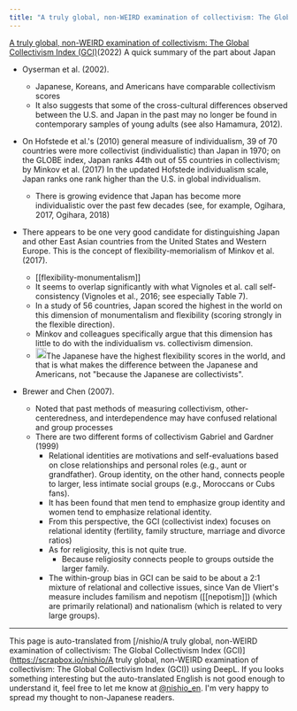 ```yaml
---
title: "A truly global, non-WEIRD examination of collectivism: The Global Collectivism Index (GCI)"
---
```


[A truly global, non-WEIRD examination of collectivism: The Global Collectivism Index (GCI)](https://www.sciencedirect.com/science/article/pii/S266662272100023X)(2022)
A quick summary of the part about Japan
- Oyserman et al. (2002).
    - Japanese, Koreans, and Americans have comparable collectivism scores
    - It also suggests that some of the cross-cultural differences observed between the U.S. and Japan in the past may no longer be found in contemporary samples of young adults (see also Hamamura, 2012).
- On Hofstede et al.'s (2010) general measure of individualism, 39 of 70 countries were more collectivist (individualistic) than Japan in 1970; on the GLOBE index, Japan ranks 44th out of 55 countries in collectivism; by Minkov et al. (2017) In the updated Hofstede individualism scale, Japan ranks one rank higher than the U.S. in global individualism.
    - There is growing evidence that Japan has become more individualistic over the past few decades (see, for example, Ogihara, 2017, Ogihara, 2018)
- There appears to be one very good candidate for distinguishing Japan and other East Asian countries from the United States and Western Europe. This is the concept of flexibility-memorialism of Minkov et al. (2017).
    - [[flexibility-monumentalism]]
    - It seems to overlap significantly with what Vignoles et al. call self-consistency (Vignoles et al., 2016; see especially Table 7).
    - In a study of 56 countries, Japan scored the highest in the world on this dimension of monumentalism and flexibility (scoring strongly in the flexible direction).
    - Minkov and colleagues specifically argue that this dimension has little to do with the individualism vs. collectivism dimension.
    - <img src='https://scrapbox.io/api/pages/nishio-en/nishio/icon' alt='nishio.icon' height="19.5"/>The Japanese have the highest flexibility scores in the world, and that is what makes the difference between the Japanese and Americans, not "because the Japanese are collectivists".

- Brewer and Chen (2007).
    - Noted that past methods of measuring collectivism, other-centeredness, and interdependence may have confused relational and group processes
    - There are two different forms of collectivism Gabriel and Gardner (1999)
        - Relational identities are motivations and self-evaluations based on close relationships and personal roles (e.g., aunt or grandfather). Group identity, on the other hand, connects people to larger, less intimate social groups (e.g., Moroccans or Cubs fans).
        - It has been found that men tend to emphasize group identity and women tend to emphasize relational identity.
        - From this perspective, the GCI (collectivist index) focuses on relational identity (fertility, family structure, marriage and divorce ratios)
        - As for religiosity, this is not quite true.
            - Because religiosity connects people to groups outside the larger family.
        - The within-group bias in GCI can be said to be about a 2:1 mixture of relational and collective issues, since Van de Vliert's measure includes familism and nepotism ([[nepotism]]) (which are primarily relational) and nationalism (which is related to very large groups).

---
This page is auto-translated from [/nishio/A truly global, non-WEIRD examination of collectivism: The Global Collectivism Index (GCI)](https://scrapbox.io/nishio/A truly global, non-WEIRD examination of collectivism: The Global Collectivism Index (GCI)) using DeepL. If you looks something interesting but the auto-translated English is not good enough to understand it, feel free to let me know at [@nishio_en](https://twitter.com/nishio_en). I'm very happy to spread my thought to non-Japanese readers.